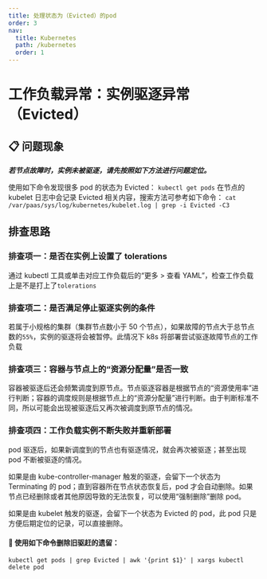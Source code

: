 ```yaml
---
title: 处理状态为（Evicted）的pod
order: 3
nav:
  title: Kubernetes
  path: /kubernetes
  order: 1
---
```


# 工作负载异常：实例驱逐异常（Evicted）

## 📋 问题现象

**_若节点故障时，实例未被驱逐，请先按照如下方法进行问题定位。_**

使用如下命令发现很多 pod 的状态为 Evicted：
`kubectl get pods`
在节点的 kubelet 日志中会记录 Evicted 相关内容，搜索方法可参考如下命令：
`cat /var/paas/sys/log/kubernetes/kubelet.log | grep -i Evicted -C3`

## 排查思路

### <Badge>排查项一：是否在实例上设置了 tolerations</Badge>

通过 kubectl 工具或单击对应工作负载后的“更多 > 查看 YAML”，检查工作负载上是不是打上了`tolerations`

### <Badge>排查项二：是否满足停止驱逐实例的条件</Badge>

若属于小规格的集群（集群节点数小于 50 个节点），如果故障的节点大于总节点数的`55%`，实例的驱逐将会被暂停。此情况下 k8s 将部署尝试驱逐故障节点的工作负载

### <Badge>排查项三：容器与节点上的“资源分配量”是否一致</Badge>

容器被驱逐后还会频繁调度到原节点。节点驱逐容器是根据节点的“资源使用率”进行判断；容器的调度规则是根据节点上的“资源分配量”进行判断。由于判断标准不同，所以可能会出现被驱逐后又再次被调度到原节点的情况。

### <Badge>排查项四：工作负载实例不断失败并重新部署</Badge>

pod 驱逐后，如果新调度到的节点也有驱逐情况，就会再次被驱逐；甚至出现 pod 不断被驱逐的情况。

如果是由 kube-controller-manager 触发的驱逐，会留下一个状态为 Terminating 的 pod；直到容器所在节点状态恢复后，pod 才会自动删除。如果节点已经删除或者其他原因导致的无法恢复，可以使用“强制删除”删除 pod。

如果是由 kubelet 触发的驱逐，会留下一个状态为 Evicted 的 pod，此 pod 只是方便后期定位的记录，可以直接删除。

#### 🔨 使用如下命令删除旧驱赶的遗留：

`kubectl get pods | grep Evicted | awk '{print $1}' | xargs kubectl delete pod`
